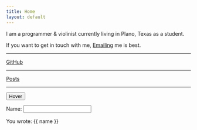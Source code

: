 ```yaml
---
title: Home
layout: default
---
```


<p class="center">I am a programmer & violinist currently living in Plano, Texas as a student.</p>

<p class="center">If you want to get in touch with me, <a href="mailto:jimmyguding@gmail.com">Emailing</a> me is best.</p>

---

<p class="center"><a href="https://github.com/PotatosFish">GitHub</a></p>

---

<p class="center"><a href="posts.html">Posts</a></p>

---

<div class="center"><button class="button" onclick='location.href="http://google.com";'><span>Hover</span></button></div>

<p>Name: <input type="text" ng-model="name"></p>
<p>You wrote: {{ name }}</p> 
